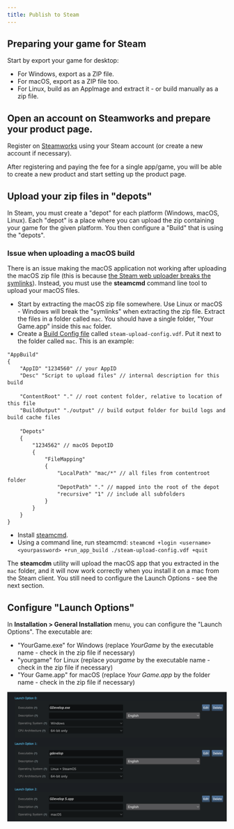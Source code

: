 ```yaml
---
title: Publish to Steam
---
```


## Preparing your game for Steam

Start by export your game for desktop:

* For Windows, export as a ZIP file.
* For macOS, export as a ZIP file too.
* For Linux, build as an AppImage and extract it - or build manually as a zip file.

## Open an account on Steamworks and prepare your product page.

Register on [Steamworks](https://partner.steamgames.com/) using your Steam account (or create a new account if necessary).

After registering and paying the fee for a single app/game, you will be able to create a new product and start setting up the product page.

## Upload your zip files in "depots"

In Steam, you must create a "depot" for each platform (Windows, macOS, Linux). Each "depot" is a place where you can upload the zip containing your game for the given platform.
You then configure a "Build" that is using the "depots".

### Issue when uploading a macOS build

There is an issue making the macOS application not working after uploading the macOS zip file (this is because [the Steam web uploader breaks the symlinks](https://github.com/electron-userland/electron-builder/issues/5767#issuecomment-813920169)).
Instead, you must use the **steamcmd** command line tool to upload your macOS files. 

- Start by extracting the macOS zip file somewhere. Use Linux or macOS - Windows will break the "symlinks" when extracting the zip file. Extract the files in a folder called `mac`. You should have a single folder, "Your Game.app" inside this `mac` folder.
- Create a [Build Config file](https://partner.steamgames.com/doc/sdk/uploading) called `steam-upload-config.vdf`. Put it next to the folder called `mac`. This is an example:

```
"AppBuild"
{
	"AppID" "1234560" // your AppID
	"Desc" "Script to upload files" // internal description for this build

	"ContentRoot" "." // root content folder, relative to location of this file
	"BuildOutput" "./output" // build output folder for build logs and build cache files

	"Depots"
	{
		"1234562" // macOS DepotID
		{
			"FileMapping"
			{
				"LocalPath" "mac/*" // all files from contentroot folder
				"DepotPath" "." // mapped into the root of the depot
				"recursive" "1" // include all subfolders
			}
		}
	}
}
```

- Install [steamcmd](https://developer.valvesoftware.com/wiki/SteamCMD#Downloading_SteamCMD).
- Using a command line, run steamcmd: `steamcmd +login <username> <yourpassword> +run_app_build ./steam-upload-config.vdf +quit`

The **steamcdm** utility will upload the macOS app that you extracted in the `mac` folder, and it will now work correctly when you install it on a mac from the Steam client. You still need to configure the Launch Options - see the next section.

## Configure "Launch Options"

In **Installation > General Installation** menu, you can configure the "Launch Options". The executable are:

- "YourGame.exe" for Windows (replace *YourGame* by the executable name - check in the zip file if necessary)
- "yourgame" for Linux (replace *yourgame* by the executable name - check in the zip file if necessary)
- "Your Game.app" for macOS (replace *Your Game.app* by the folder name - check in the zip file if necessary)

![](./launch-options.png)
